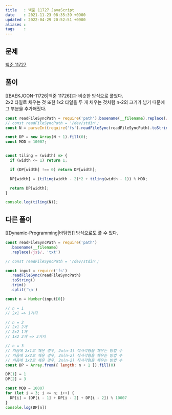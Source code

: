 ```yaml
---
title   : 백준 11727 JavaScript 
date    : 2021-11-23 08:35:39 +0900
updated : 2022-04-29 20:52:51 +0900
aliases : 
tags    : 
---
```

## 문제
[백준 11727](https://www.acmicpc.net/problem/11727)

## 풀이
[[BAEKJOON-11726|백준 11726]]과 비슷한 방식으로 풀었다.  
2x2 타일로 채우는 것 또한 1x2 타일을 두 개 채우는 것처럼 n-2의 크기가 남기 때문에 그 부분을 추가해줬다.  
```javascript
const readFileSyncPath = require('path').basename(__filename).replace(/js$/, 'txt');
// const readFileSyncPath = '/dev/stdin';
const N = parseInt(require('fs').readFileSync(readFileSyncPath).toString().trim());

const DP = new Array(N + 1).fill(0);
const MOD = 10007;


const tiling = (width) => {
  if (width <= 1) return 1;

  if (DP[width] !== 0) return DP[width];

  DP[width] = (tiling(width - 2)*2 + tiling(width - 1)) % MOD;

  return DP[width];
}

console.log(tiling(N));
```

## 다른 풀이
[[Dynamic-Programming|바텀업]] 방식으로도 풀 수 있다.
```javascript
const readFileSyncPath = require('path')
  .basename(__filename)
  .replace(/js$/, 'txt')

// const readFileSyncPath = '/dev/stdin';

const input = require('fs')
  .readFileSync(readFileSyncPath)
  .toString()
  .trim()
  .split('\n')

const n = Number(input[0])

// n = 1
// 2x1 => 1가지

// n = 2
// 2x1 2개
// 2x2 1개
// 1x2 2개 => 3가지

// n = 3
// 처음에 2x1로 채운 경우, 2x(n-1) 직사각형을 채우는 방법 수
// 처음에 2x2로 채운 경우, 2x(n-2) 직사각형을 채우는 방법 수
// 처음에 1x2로 채운 경우, 2x(n-2) 직사각형을 채우는 방법 수
const DP = Array.from({ length: n + 1 }).fill(0)

DP[1] = 1
DP[2] = 3

const MOD = 10007
for (let i = 3; i <= n; i++) {
  DP[i] = (DP[i - 1] + DP[i - 2] + DP[i - 2]) % 10007
}
console.log(DP[n])
```